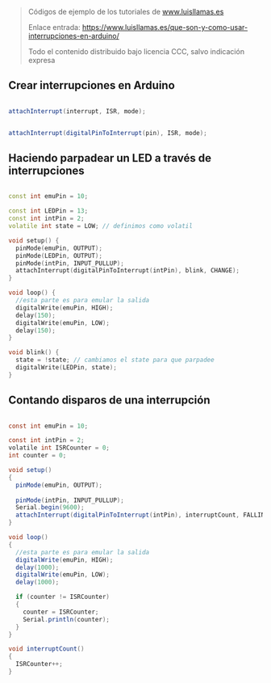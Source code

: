 > Códigos de ejemplo de los tutoriales de www.luisllamas.es
>
> Enlace entrada: https://www.luisllamas.es/que-son-y-como-usar-interrupciones-en-arduino/
>
> Todo el contenido distribuido bajo licencia CCC, salvo indicación expresa


## Crear interrupciones en Arduino
```csharp
attachInterrupt(interrupt, ISR, mode);
```

```csharp
attachInterrupt(digitalPinToInterrupt(pin), ISR, mode);
```



## Haciendo parpadear un LED a través de interrupciones
```cpp
const int emuPin = 10;

const int LEDPin = 13;
const int intPin = 2;
volatile int state = LOW; // definimos como volatil

void setup() {
  pinMode(emuPin, OUTPUT);
  pinMode(LEDPin, OUTPUT);
  pinMode(intPin, INPUT_PULLUP);
  attachInterrupt(digitalPinToInterrupt(intPin), blink, CHANGE);
}

void loop() {
  //esta parte es para emular la salida
  digitalWrite(emuPin, HIGH);
  delay(150);
  digitalWrite(emuPin, LOW);
  delay(150);
}

void blink() {
  state = !state; // cambiamos el state para que parpadee
  digitalWrite(LEDPin, state);
}
```



## Contando disparos de una interrupción
```csharp
const int emuPin = 10;

const int intPin = 2;
volatile int ISRCounter = 0;
int counter = 0;

void setup()
{
  pinMode(emuPin, OUTPUT);
  
  pinMode(intPin, INPUT_PULLUP);
  Serial.begin(9600);
  attachInterrupt(digitalPinToInterrupt(intPin), interruptCount, FALLING);
}

void loop()
{
  //esta parte es para emular la salida
  digitalWrite(emuPin, HIGH);
  delay(1000);
  digitalWrite(emuPin, LOW);
  delay(1000);

  if (counter != ISRCounter)
  {
    counter = ISRCounter;
    Serial.println(counter);
  }
}

void interruptCount()
{
  ISRCounter++;
}
```


